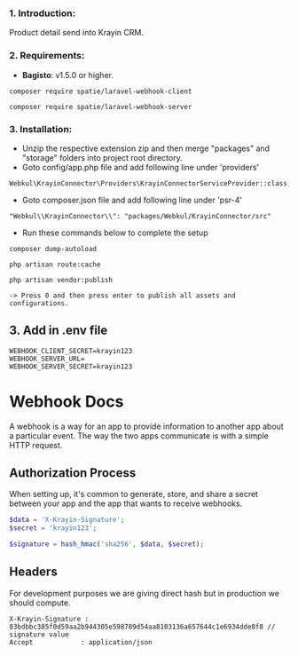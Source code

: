 ### 1. Introduction:
Product detail send into Krayin CRM.

### 2. Requirements:

* **Bagisto**: v1.5.0 or higher.

~~~
composer require spatie/laravel-webhook-client
~~~

~~~
composer require spatie/laravel-webhook-server
~~~

### 3. Installation:

* Unzip the respective extension zip and then merge "packages" and "storage" folders into project root directory.
* Goto config/app.php file and add following line under 'providers'

~~~
Webkul\KrayinConnector\Providers\KrayinConnectorServiceProvider::class,
~~~

* Goto composer.json file and add following line under 'psr-4'

~~~
"Webkul\\KrayinConnector\\": "packages/Webkul/KrayinConnector/src"
~~~

* Run these commands below to complete the setup

~~~
composer dump-autoload
~~~

~~~
php artisan route:cache
~~~

~~~
php artisan vendor:publish

-> Press 0 and then press enter to publish all assets and configurations.
~~~

## 3. Add in .env file

~~~
WEBHOOK_CLIENT_SECRET=krayin123
WEBHOOK_SERVER_URL=
WEBHOOK_SERVER_SECRET=krayin123
~~~


# Webhook Docs

A webhook is a way for an app to provide information to another app about a particular event. The way the two apps communicate is with a simple HTTP request.

## Authorization Process

When setting up, it's common to generate, store, and share a secret between your app and the app that wants to receive webhooks.

~~~ php
$data = 'X-Krayin-Signature'; 
$secret = 'krayin123';

$signature = hash_hmac('sha256', $data, $secret);
~~~

## Headers

For development purposes we are giving direct hash but in production we should compute.

~~~ headers
X-Krayin-Signature : 83bdbbc385f0d59aa2b944305e598789d54aa8103136a657644c1e6934dde8f8 // signature value
Accept            : application/json
~~~
